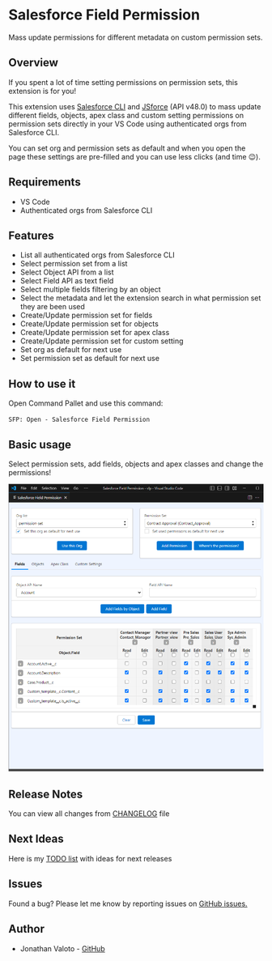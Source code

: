 # Salesforce Field Permission

Mass update permissions for different metadata on custom permission sets.

## Overview

If you spent a lot of time setting permissions on permission sets, this extension is for you!

This extension uses [Salesforce CLI](https://github.com/forcedotcom/salesforcedx-vscode) and [JSforce](https://github.com/jsforce/jsforce) (API v48.0) to mass update different fields, objects, apex class and custom setting permissions on permission sets directly in your VS Code using authenticated orgs from Salesforce CLI.

You can set org and permission sets as default and when you open the page these settings are pre-filled and you can use less clicks (and time :wink:).

## Requirements

 - VS Code
 - Authenticated orgs from Salesforce CLI

## Features

- List all authenticated orgs from Salesforce CLI
- Select permission set from a list
- Select Object API from a list
- Select Field API as text field
- Select multiple fields filtering by an object
- Select the metadata and let the extension search in what permission set they are been used
- Create/Update permission set for fields
- Create/Update permission set for objects
- Create/Update permission set for apex class
- Create/Update permission set for custom setting
- Set org as default for next use
- Set permission set as default for next use

## How to use it

Open Command Pallet and use this command:

`SFP: Open - Salesforce Field Permission`

## Basic usage

Select permission sets, add fields, objects and apex classes and change the permissions!

![image.png](https://github.com/jvaloto/salesforce-field-permission/blob/main/media/readme/print.png?raw=true)

## Release Notes

You can view all changes from [CHANGELOG](https://github.com/jvaloto/salesforce-field-permission/blob/main/CHANGELOG.md) file

## Next Ideas

Here is my [TODO list](https://github.com/jvaloto/salesforce-field-permission/issues) with ideas for next releases

## Issues

Found a bug?
Please let me know by reporting issues on [GitHub issues.](https://github.com/jvaloto/salesforce-field-permission/issues)

## Author

- Jonathan Valoto - [GitHub](https://github.com/jvaloto)